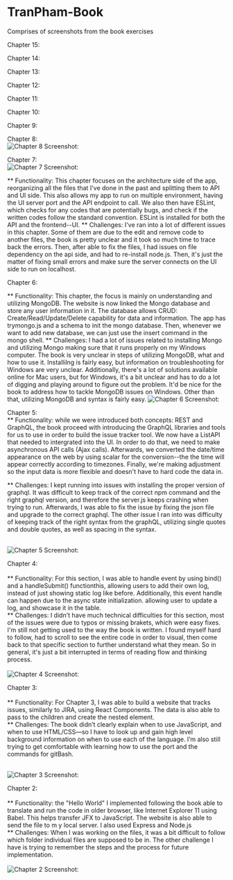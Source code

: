 # TranPham-Book

Comprises of screenshots from the book exercises

Chapter 15: <br />



Chapter 14: <br />


Chapter 13: <br />


Chapter 12: <br />


Chapter 11: <br />


Chapter 10: <br />


Chapter 9: <br />


Chapter 8: <br />
![Chapter 8 Screenshot:](https://github.ccs.neu.edu/NEU-CS5610-SU20/TranPham-Book/blob/master/Screenshot/chapter%208%20screenshot.png)


Chapter 7: <br />
![Chapter 7 Screenshot:](https://github.ccs.neu.edu/NEU-CS5610-SU20/TranPham-Book/blob/master/Screenshot/Chapter%207%20screenshot.png)

** Functionality: This chapter focuses on the architecture side of the app, reorganizing all the files that I've done in the past and splitting them to API and UI side. This also allows my app to run on multiple environment, having the UI server port and the API endpoint to call. We also then have ESLint, which checks for any codes that are potentially bugs, and check if the written codes follow the standard convention. ESLint is installed for both the API and the frontend--UI.
** Challenges: I've ran into a lot of different issues in this chapter. Some of them are due to the edit and remove code to another files, the book is pretty unclear and it took so much time to trace back the errors. Then, after able to fix the files, I had issues on file dependency on the api side, and had to re-install node.js. Then, it's just the matter of fixing small errors and make sure the server connects on the UI side to run on localhost. 

Chapter 6: <br />

** Functionality: This chapter, the focus is mainly on understanding and utilizing MongoDB. The website is now linked the Mongo database and store any user information in it. The database allows CRUD: Create/Read/Update/Delete capability for data and information. The app has trymongo.js and a schema to init the mongo database. Then, whenever we want to add new database, we can just use the insert command in the mongo shell. 
** Challenges: I had a lot of issues related to installing Mongo and utilizing Mongo making sure that it runs properly on my Windows computer. The book is very unclear in steps of utilizing MongoDB, what and how to use it. Installilng is fairly easy, but information on troubleshooting for Windows are very unclear. Additionally, there's a lot of solutions available online for Mac users, but for Windows, it's a bit unclear and has to do a lot of digging and playing around to figure out the problem. It'd be nice for the book to address how to tackle MongoDB issues on Windows. Other than that, utilizing MongoDB and syntax is fairly easy. 
![Chapter 6 Screenshot:](https://github.ccs.neu.edu/NEU-CS5610-SU20/TranPham-Book/blob/master/Screenshot/Chapter%206%20screenshot.png)




Chapter 5: <br />
** Functionality: while we were introduced both concepts: REST and GraphQL, the book proceed with introducing the GraphQL libraries and tools for us to use in order to build the issue tracker tool. We now have a ListAPI that needed to intergrated into the UI. In order to do that, we need to make asynchronous API calls (Ajax calls). Afterwards, we converted the date/time appearance on the web by using scalar for the conversion--the the time will appear correctly according to timezones. Finally, we're making adjustment so the input data is more flexible and doesn't have to hard code the data in.


** Challenges: I kept running into issues with installing the proper version of graphql. It was difficult to keep track of the correct npm command and the right graphql version, and therefore the server.js keeps crashing when trying to run. Afterwards, I was able to fix the issue by fixing the json file and upgrade to the correct graphql. The other issue I ran into was difficulty of keeping track of the right syntax from the graphQL, utilizing single quotes and double quotes, as well as spacing in the syntax.<br /> <br /> 

![Chapter 5 Screenshot:](https://github.ccs.neu.edu/NEU-CS5610-SU20/TranPham-Book/blob/master/Screenshot/Chapter%205%20screenshot.png)






Chapter 4:<br /><br /> 
** Functionality: For this section, I was able to handle event by using bind() and a handleSubmit() functionthis, allowing users to add their own log, instead of just showing static log like before. Additionally, this event handle can happen due to the async state initialization. allowing user to update a log, and showcase it in the table. <br />
** Challenges: I didn't have much technical difficulties for this section, most of the issues were due to typos or missing brakets, which were easy fixes. I'm still not getting used to the way the book is written. I found myself hard to follow, had to scroll to see the entire code in order to visual, then come back to that specific section to further understand what they mean. So in general, it's just a bit interrupted in terms of reading flow and thinking process. <br /> <br /> 
![Chapter 4 Screenshot:](https://github.ccs.neu.edu/NEU-CS5610-SU20/TranPham-Book/blob/master/Screenshot/Chapter%204%20screenshot.png)



Chapter 3:<br /><br /> 
** Functionality: For Chapter 3, I was able to build a website that tracks issues, similarly to JIRA, using React Components. The data is also able to pass to the children and create the nested element. <br />
** Challenges: The book didn’t clearly explain when to use JavaScript, and when to use HTML/CSS—so I have to look up and gain high level background information on when to use each of the language. I’m also still trying to get comfortable with learning how to use the port and the commands for gitBash.<br /><br /> 


![Chapter 3 Screenshot:](https://github.ccs.neu.edu/NEU-CS5610-SU20/TranPham-Book/blob/master/Screenshot/Chapter%203%20screenshot.png)



Chapter 2: <br /><br /> 
** Functionality: the "Hello World" I implemented following the book able to translate and run the code in older browser, like Internet Explorer 11 using Babel. This helps transfer JFX to JavaScript. The website is also able to send the file to m y local server. I also used Express and Node.js <br />
** Challenges: When I was working on the files, it was a bit difficult to follow which folder individual files are supposed to be in. The other challenge I have is trying to remember the steps and the process for future implementation. <br /><br /> 
![Chapter 2 Screenshot:](https://github.ccs.neu.edu/NEU-CS5610-SU20/TranPham-Book/blob/master/Screenshot/Chapter%202%20screenshot.png)

